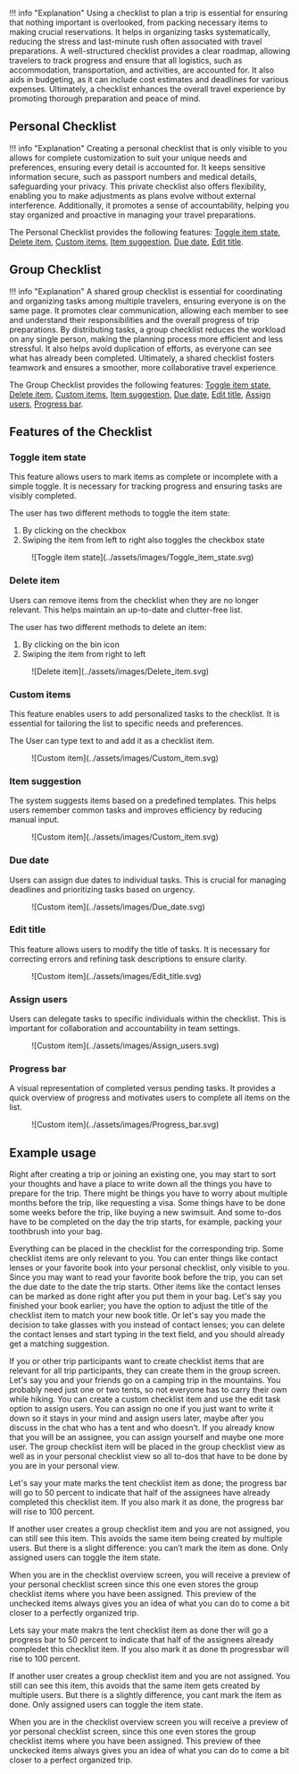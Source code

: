 !!! info "Explanation"
    Using a checklist to plan a trip is essential for ensuring that nothing important is overlooked, from packing necessary items to making crucial reservations. It helps in organizing tasks systematically, reducing the stress and last-minute rush often associated with travel preparations. A well-structured checklist provides a clear roadmap, allowing travelers to track progress and ensure that all logistics, such as accommodation, transportation, and activities, are accounted for. It also aids in budgeting, as it can include cost estimates and deadlines for various expenses. Ultimately, a checklist enhances the overall travel experience by promoting thorough preparation and peace of mind.

## Personal Checklist
!!! info "Explanation"
    Creating a personal checklist that is only visible to you allows for complete customization to suit your unique needs and preferences, ensuring every detail is accounted for. It keeps sensitive information secure, such as passport numbers and medical details, safeguarding your privacy. This private checklist also offers flexibility, enabling you to make adjustments as plans evolve without external interference. Additionally, it promotes a sense of accountability, helping you stay organized and proactive in managing your travel preparations.

The Personal Checklist provides the following features: [Toggle item state](#toggle-item-state), [Delete item](#delete-item), [Custom items](#custom-items), [Item suggestion](#item-suggestion), [Due date](#due-date), [Edit title](#edit-task).

## Group Checklist
!!! info "Explanation"
    A shared group checklist is essential for coordinating and organizing tasks among multiple travelers, ensuring everyone is on the same page. It promotes clear communication, allowing each member to see and understand their responsibilities and the overall progress of trip preparations. By distributing tasks, a group checklist reduces the workload on any single person, making the planning process more efficient and less stressful. It also helps avoid duplication of efforts, as everyone can see what has already been completed. Ultimately, a shared checklist fosters teamwork and ensures a smoother, more collaborative travel experience.

The Group Checklist provides the following features: [Toggle item state](#toggle-item-state), [Delete item](#delete-item), [Custom items](#custom-items), [Item suggestion](#item-suggestion), [Due date](#due-date), [Edit title](#edit-task), [Assign users](#assign-users), [Progress bar](#progress-bar).

## Features of the Checklist

### Toggle item state
This feature allows users to mark items as complete or incomplete with a simple toggle. It is necessary for tracking progress and ensuring tasks are visibly completed. 

The user has two different methods to toggle the item state:

1. By clicking on the checkbox
2. Swiping the item from left to right also toggles the checkbox state


<figure markdown="span">
  ![Toggle item state](../assets/images/Toggle_item_state.svg)
</figure>

### Delete item
Users can remove items from the checklist when they are no longer relevant. This helps maintain an up-to-date and clutter-free list.

The user has two different methods to delete an item:

1. By clicking on the bin icon
2. Swiping the item from right to left 

<figure markdown="span">
  ![Delete item](../assets/images/Delete_item.svg)
</figure>

### Custom items
This feature enables users to add personalized tasks to the checklist. It is essential for tailoring the list to specific needs and preferences.

The User can type text to and add it as a checklist item.

<figure markdown="span">
  ![Custom item](../assets/images/Custom_item.svg)
</figure>

### Item suggestion
The system suggests items based on  a predefined templates. This helps users remember common tasks and improves efficiency by reducing manual input.

<figure markdown="span">
  ![Custom item](../assets/images/Custom_item.svg)
</figure>

### Due date
Users can assign due dates to individual tasks. This is crucial for managing deadlines and prioritizing tasks based on urgency.

<figure markdown="span">
  ![Custom item](../assets/images/Due_date.svg)
</figure>

### Edit title
This feature allows users to modify the title of tasks. It is necessary for correcting errors and refining task descriptions to ensure clarity.

<figure markdown="span">
  ![Custom item](../assets/images/Edit_title.svg)
</figure>

### Assign users
Users can delegate tasks to specific individuals within the checklist. This is important for collaboration and accountability in team settings.

<figure markdown="span">
  ![Custom item](../assets/images/Assign_users.svg)
</figure>

### Progress bar
A visual representation of completed versus pending tasks. It provides a quick overview of progress and motivates users to complete all items on the list.

<figure markdown="span">
  ![Custom item](../assets/images/Progress_bar.svg)
</figure>

## Example usage
Right after creating a trip or joining an existing one, you may start to sort your thoughts and have a place to write down all the things you have to prepare for the trip. There might be things you have to worry about multiple months before the trip, like requesting a visa. Some things have to be done some weeks before the trip, like buying a new swimsuit. And some to-dos have to be completed on the day the trip starts, for example, packing your toothbrush into your bag.

Everything can be placed in the checklist for the corresponding trip. Some checklist items are only relevant to you. You can enter things like contact lenses or your favorite book into your personal checklist, only visible to you. Since you may want to read your favorite book before the trip, you can set the due date to the date the trip starts. Other items like the contact lenses can be marked as done right after you put them in your bag. Let's say you finished your book earlier; you have the option to adjust the title of the checklist item to match your new book title. Or let's say you made the decision to take glasses with you instead of contact lenses; you can delete the contact lenses and start typing in the text field, and you should already get a matching suggestion.

If you or other trip participants want to create checklist items that are relevant for all trip participants, they can create them in the group screen. Let's say you and your friends go on a camping trip in the mountains. You probably need just one or two tents, so not everyone has to carry their own while hiking. You can create a custom checklist item and use the edit task option to assign users. You can assign no one if you just want to write it down so it stays in your mind and assign users later, maybe after you discuss in the chat who has a tent and who doesn’t. If you already know that you will be an assignee, you can assign yourself and maybe one more user. The group checklist item will be placed in the group checklist view as well as in your personal checklist view so all to-dos that have to be done by you are in your personal view.

Let's say your mate marks the tent checklist item as done; the progress bar will go to 50 percent to indicate that half of the assignees have already completed this checklist item. If you also mark it as done, the progress bar will rise to 100 percent.

If another user creates a group checklist item and you are not assigned, you can still see this item. This avoids the same item being created by multiple users. But there is a slight difference: you can’t mark the item as done. Only assigned users can toggle the item state.

When you are in the checklist overview screen, you will receive a preview of your personal checklist screen since this one even stores the group checklist items where you have been assigned. This preview of the unchecked items always gives you an idea of what you can do to come a bit closer to a perfectly organized trip.

Lets say your mate makrs the tent checklist item as done ther will go a progress bar to 50 percent to indicate that half of the assignees already compledet this checklist item. If you also mark it as done th progressbar will rise to 100 percent.

If another user creates a group checklist item and you are not assigned. You still can see this item, this avoids that the same item gets created by multiple users. But there is a slightly difference, you cant mark the item as done. Only assigned users can toggle the item state.

When you are in the checklist overview screen you will receive a preview of yor personal checklist screen, since this one even stores the group checklist items where you have been assigned. This preview of thee unckecked items always gives you an idea of what you can do to come a bit closer to a perfect organized trip.
